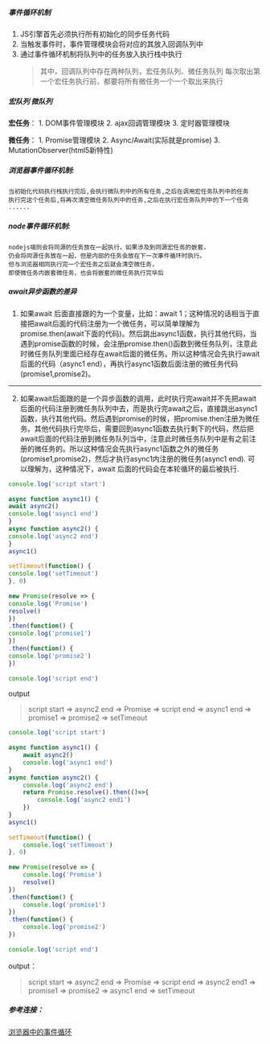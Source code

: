 


##### 事件循环机制
1. JS引擎首先必须执行所有初始化的同步任务代码
2. 当触发事件时，事件管理模块会将对应的其放入回调队列中
3. 通过事件循环机制将队列中的任务放入执行栈中执行
    > 其中，回调队列中存在两种队列，宏任务队列、微任务队列
     每次取出第一个宏任务执行前，都要将所有微任务一个一个取出来执行

##### 宏队列 微队列
**宏任务**：
    1. DOM事件管理模块
    2. ajax回调管理模块
    3. 定时器管理模块

**微任务**：
    1. Promise管理模块
    2. Async/Await(实际就是promise)
    3. MutationObserver(html5新特性)

##### 浏览器事件循环机制:
    当初始化代码执行栈执行完后,会执行微队列中的所有任务,之后在调用宏任务队列中的任务
    执行完这个任务后,将再次清空微任务队列中的任务,之后在执行宏任务队列中的下一个任务
    ......

##### node事件循环机制: 
    nodejs端则会将同源的任务放在一起执行，如果涉及到同源宏任务的嵌套，
    仍会将同源任务放在一起，但是内部的任务会放在下一次事件循环时执行。
    但与浏览器相同执行完一个宏任务之后就会清空微任务，
    即使微任务内嵌套微任务，也会将嵌套的微任务执行完毕后

##### await异步函数的差异
1. 如果await 后面直接跟的为一个变量，比如：await 1；这种情况的话相当于直接把await后面的代码注册为一个微任务，可以简单理解为promise.then(await下面的代码)。然后跳出async1函数，执行其他代码，当遇到promise函数的时候，会注册promise.then()函数到微任务队列，注意此时微任务队列里面已经存在await后面的微任务。所以这种情况会先执行await后面的代码（async1 end），再执行async1函数后面注册的微任务代码(promise1,promise2)。
--------------------------- 
2. 如果await后面跟的是一个异步函数的调用，此时执行完await并不先把await后面的代码注册到微任务队列中去，而是执行完await之后，直接跳出async1函数，执行其他代码。然后遇到promise的时候，把promise.then注册为微任务。其他代码执行完毕后，需要回到async1函数去执行剩下的代码，然后把await后面的代码注册到微任务队列当中，注意此时微任务队列中是有之前注册的微任务的。所以这种情况会先执行async1函数之外的微任务(promise1,promise2)，然后才执行async1内注册的微任务(async1 end). 可以理解为，这种情况下，await 后面的代码会在本轮循环的最后被执行. 

``` javascript
console.log('script start')
 
async function async1() {
await async2()
console.log('async1 end')
}
async function async2() {
console.log('async2 end')
}
async1()
 
setTimeout(function() {
console.log('setTimeout')
}, 0)
 
new Promise(resolve => {
console.log('Promise')
resolve()
})
.then(function() {
console.log('promise1')
})
.then(function() {
console.log('promise2')
})
 
console.log('script end')
```
output 
>  script start => async2 end => Promise => script end => async1 end => promise1 => promise2 => setTimeout

``` javascript
console.log('script start')
 
async function async1() {
    await async2()
    console.log('async1 end')
}
async function async2() {
    console.log('async2 end')
    return Promise.resolve().then(()=>{
        console.log('async2 end1')
    })
}
async1()
 
setTimeout(function() {
    console.log('setTimeout')
}, 0)
 
new Promise(resolve => {
    console.log('Promise')
    resolve()
})
.then(function() {
    console.log('promise1')
})
.then(function() {
    console.log('promise2')
})
 
console.log('script end')
```
output： 
> script start => async2 end => Promise => script end => async2 end1 => promise1 => promise2 => async1 end => setTimeout


##### 参考连接：
[浏览器中的事件循环](https://blog.csdn.net/LuckyWinty/article/details/104765786/)